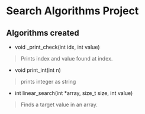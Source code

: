# Search Algorithms Project

## Algorithms created

* void _print_check(int idx, int value)

> Prints index and value found at index.

* void print_int(int n)

> prints integer as string

* int linear_search(int *array, size_t size, int value)

> Finds a target value in an array.